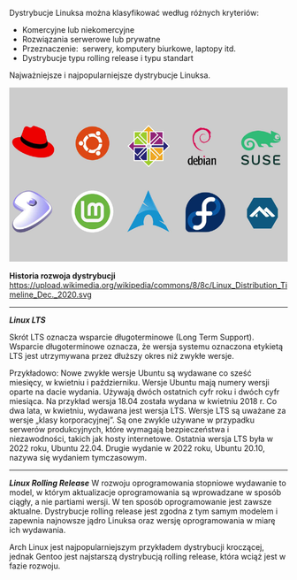 
Dystrybucje Linuksa można klasyfikować według różnych kryteriów:

- Komercyjne lub niekomercyjne
- Rozwiązania serwerowe lub prywatne
- Przeznaczenie:  serwery, komputery biurkowe, laptopy itd.
- Dystrybucje typu rolling release i typu standart


Najważniejsze i najpopularniejsze dystrybucje Linuksa. 

![Pendrive](/grafiki/1_03_1_distrolist.png)

**Historia rozwoja dystrybucji**
https://upload.wikimedia.org/wikipedia/commons/8/8c/Linux_Distribution_Timeline_Dec._2020.svg
___
***Linux LTS*** 

Skrót LTS oznacza wsparcie długoterminowe (Long Term Support). Wsparcie długoterminowe oznacza, że wersja systemu oznaczona etykietą LTS jest utrzymywana przez dłuższy okres niż zwykłe wersje.

Przykładowo:
Nowe zwykłe wersje Ubuntu są wydawane co sześć miesięcy, w kwietniu i październiku. Wersje Ubuntu mają numery wersji oparte na dacie wydania. Używają dwóch ostatnich cyfr roku i dwóch cyfr miesiąca. Na przykład wersja 18.04 została wydana w kwietniu 2018 r.
Co dwa lata, w kwietniu, wydawana jest wersja LTS. Wersje LTS są uważane za wersje „klasy korporacyjnej”. Są one zwykle używane w przypadku serwerów produkcyjnych, które wymagają bezpieczeństwa i niezawodności, takich jak hosty internetowe. Ostatnia wersja LTS była w 2022 roku, Ubuntu 22.04. Drugie wydanie w 2022 roku, Ubuntu 20.10, nazywa się wydaniem tymczasowym.

___
***Linux Rolling Release*** 
W rozwoju oprogramowania stopniowe wydawanie to model, w którym aktualizacje oprogramowania są wprowadzane w sposób ciągły, a nie partiami wersji. W ten sposób oprogramowanie jest zawsze aktualne. Dystrybucje rolling release jest zgodna z tym samym modelem i zapewnia najnowsze jądro Linuksa oraz wersję oprogramowania w miarę ich wydawania.

Arch Linux jest najpopularniejszym przykładem dystrybucji kroczącej, jednak Gentoo jest najstarszą dystrybucją rolling release, która wciąż jest w fazie rozwoju.
